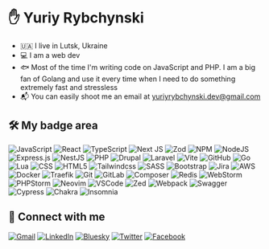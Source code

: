 # ✋ Yuriy Rybchynski

- :ukraine: I live in Lutsk, Ukraine
- 💻 I am a web dev
- 🐟 Most of the time I'm writing code on JavaScript and PHP. I am a big fan of Golang and use it every time when I need to do something extremely fast and stressless
- 📬 You can easily shoot me an email at yuriyrybchynski.dev@gmail.com

## 🛠️ My badge area

![JavaScript](https://img.shields.io/badge/JavaScript-F7DF1E.svg?style=for-the-badge&logo=JavaScript&logoColor=black) ![React](https://img.shields.io/badge/React-61DAFB.svg?style=for-the-badge&logo=React&logoColor=black) ![TypeScript](https://img.shields.io/badge/TypeScript-3178C6.svg?style=for-the-badge&logo=TypeScript&logoColor=white) ![Next JS](https://img.shields.io/badge/Next-black?style=for-the-badge&logo=next.js&logoColor=white) ![Zod](https://img.shields.io/badge/zod-%233068b7.svg?style=for-the-badge&logo=zod&logoColor=white) ![NPM](https://img.shields.io/badge/NPM-%23CB3837.svg?style=for-the-badge&logo=npm&logoColor=white) ![NodeJS](https://img.shields.io/badge/node.js-6DA55F?style=for-the-badge&logo=node.js&logoColor=white) ![Express.js](https://img.shields.io/badge/express.js-%23404d59.svg?style=for-the-badge&logo=express&logoColor=%2361DAFB) ![NestJS](https://img.shields.io/badge/nestjs-%23E0234E.svg?style=for-the-badge&logo=nestjs&logoColor=white) ![PHP](https://img.shields.io/badge/PHP-777BB4.svg?style=for-the-badge&logo=PHP&logoColor=white) ![Drupal](https://img.shields.io/badge/Drupal-0678BE.svg?style=for-the-badge&logo=Drupal&logoColor=white) ![Laravel](https://img.shields.io/badge/laravel-%23FF2D20.svg?style=for-the-badge&logo=laravel&logoColor=white) ![Vite](https://img.shields.io/badge/Vite-646CFF.svg?style=for-the-badge&logo=Vite&logoColor=white) ![GitHub](https://img.shields.io/badge/GitHub-181717.svg?style=for-the-badge&logo=GitHub&logoColor=white) ![Go](https://img.shields.io/badge/go-%2300ADD8.svg?style=for-the-badge&logo=go&logoColor=white) ![Lua](https://img.shields.io/badge/lua-%232C2D72.svg?style=for-the-badge&logo=lua&logoColor=white) ![CSS](https://img.shields.io/badge/CSS3-1572B6.svg?style=for-the-badge&logo=CSS3&logoColor=white) ![HTML5](https://img.shields.io/badge/HTML5-E34F26.svg?style=for-the-badge&logo=HTML5&logoColor=white) ![Tailwindcss](https://img.shields.io/badge/Tailwind%20CSS-06B6D4.svg?style=for-the-badge&logo=Tailwind-CSS&logoColor=white) ![SASS](https://img.shields.io/badge/Sass-CC6699.svg?style=for-the-badge&logo=Sass&logoColor=white) ![Bootstrap](https://img.shields.io/badge/Bootstrap-7952B3.svg?style=for-the-badge&logo=Bootstrap&logoColor=white) ![Jira](https://img.shields.io/badge/Jira-0052CC.svg?style=for-the-badge&logo=Jira&logoColor=white) ![AWS](https://img.shields.io/badge/Amazon%20AWS-232F3E.svg?style=for-the-badge&logo=Amazon-AWS&logoColor=white) ![Docker](https://img.shields.io/badge/Docker-2496ED.svg?style=for-the-badge&logo=Docker&logoColor=white) ![Traefik](https://img.shields.io/badge/Traefik%20Proxy-24A1C1.svg?style=for-the-badge&logo=Traefik-Proxy&logoColor=white) ![Git](https://img.shields.io/badge/Git-F05032.svg?style=for-the-badge&logo=Git&logoColor=white) ![GitLab](https://img.shields.io/badge/GitLab-FC6D26.svg?style=for-the-badge&logo=GitLab&logoColor=white) ![Composer](https://img.shields.io/badge/Composer-885630.svg?style=for-the-badge&logo=Composer&logoColor=white) ![Redis](https://img.shields.io/badge/Redis-DC382D.svg?style=for-the-badge&logo=Redis&logoColor=white) ![WebStorm](https://img.shields.io/badge/webstorm-143?style=for-the-badge&logo=webstorm&logoColor=white&color=black) ![PHPStorm](https://img.shields.io/badge/PhpStorm-000000.svg?style=for-the-badge&logo=PhpStorm&logoColor=white) ![Neovim](https://img.shields.io/badge/Neovim-57A143.svg?style=for-the-badge&logo=Neovim&logoColor=white) ![VSCode](https://img.shields.io/badge/Visual%20Studio%20Code-007ACC.svg?style=for-the-badge&logo=Visual-Studio-Code&logoColor=white) ![Zed](https://img.shields.io/badge/zedindustries-084CCF.svg?style=for-the-badge&logo=zedindustries&logoColor=white) ![Webpack](https://img.shields.io/badge/Webpack-8DD6F9.svg?style=for-the-badge&logo=Webpack&logoColor=black)
![Swagger](https://img.shields.io/badge/Swagger-85EA2D.svg?style=for-the-badge&logo=Swagger&logoColor=black) ![Cypress](https://img.shields.io/badge/Cypress-17202C.svg?style=for-the-badge&logo=Cypress&logoColor=white) ![Chakra](https://img.shields.io/badge/chakra-%234ED1C5.svg?style=for-the-badge&logo=chakraui&logoColor=white) ![Insomnia](https://img.shields.io/badge/Insomnia-black?style=for-the-badge&logo=insomnia&logoColor=5849BE)

## 🤝 Connect with me

[![Gmail](https://img.shields.io/badge/Gmail-EA4335.svg?style=for-the-badge&logo=Gmail&logoColor=white)](mailto:yuriyrybchynski.dev@gmail.com) [![LinkedIn](https://img.shields.io/badge/LinkedIn-0A66C2.svg?style=for-the-badge&logo=LinkedIn&logoColor=white)](https://www.linkedin.com/in/yuriy-rybchynski-6b4125158/) [![Bluesky](https://img.shields.io/badge/Bluesky-0285FF?style=for-the-badge&logo=Bluesky&logoColor=white)](https://bsky.app/profile/rybchynski.bsky.social) [![Twitter](https://img.shields.io/badge/Twitter-1DA1F2.svg?style=for-the-badge&logo=Twitter&logoColor=white)](https://twitter.com/YRybchynski) [![Facebook](https://img.shields.io/badge/Facebook-1877F2.svg?style=for-the-badge&logo=Facebook&logoColor=white)](https://www.facebook.com/yuriy.rybchynski.12)
